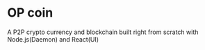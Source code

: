 # OP coin
A P2P crypto currency and blockchain built right from scratch with Node.js(Daemon) and React(UI)